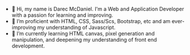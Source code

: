 - 👋 Hi, my name is Darec McDaniel. I'm a Web and Application Developer with a passion for learning and improving.
- 👀 I’m proficient with HTML, CSS, Sass/Scs, Bootstrap, etc and am ever-improving my understanding of Javascript.
- 🌱 I’m currently learning HTML canvas, pixel generation and manipulation, and deepening my understanding of front end development.

<!---
sent1nel101/sent1nel101 is a ✨ special ✨ repository because its `README.md` (this file) appears on your GitHub profile.
You can click the Preview link to take a look at your changes.
--->
